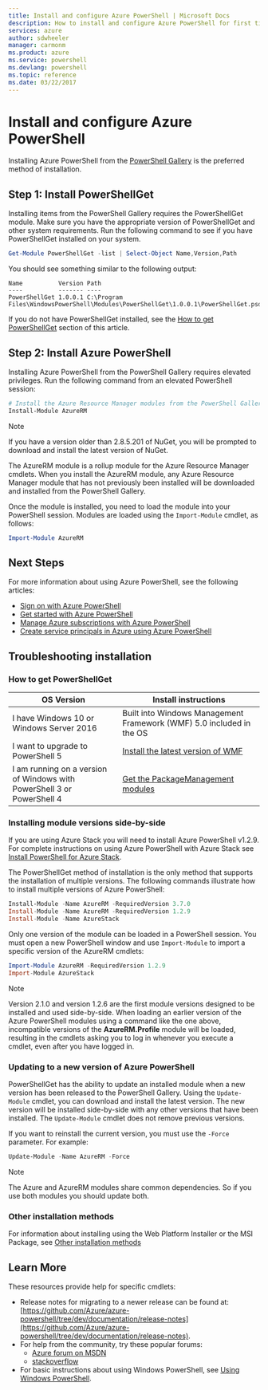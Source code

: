 ```yaml
---
title: Install and configure Azure PowerShell | Microsoft Docs
description: How to install and configure Azure PowerShell for first time use.
services: azure
author: sdwheeler
manager: carmonm
ms.product: azure
ms.service: powershell
ms.devlang: powershell
ms.topic: reference
ms.date: 03/22/2017
---
```


# Install and configure Azure PowerShell

Installing Azure PowerShell from the [PowerShell Gallery](https://www.powershellgallery.com/) is
the preferred method of installation.

## Step 1: Install PowerShellGet

Installing items from the PowerShell Gallery requires the PowerShellGet module. Make sure you have
the appropriate version of PowerShellGet and other system requirements. Run the following command
to see if you have PowerShellGet installed on your system.

```powershell
Get-Module PowerShellGet -list | Select-Object Name,Version,Path
```

You should see something similar to the following output:

```
Name          Version Path
----          ------- ----
PowerShellGet 1.0.0.1 C:\Program Files\WindowsPowerShell\Modules\PowerShellGet\1.0.0.1\PowerShellGet.psd1
```

If you do not have PowerShellGet installed, see the [How to get PowerShellGet](#how-to-get-powershellget)
section of this article.


## Step 2: Install Azure PowerShell

Installing Azure PowerShell from the PowerShell Gallery requires elevated privileges. Run the
following command from an elevated PowerShell session:

```powershell
# Install the Azure Resource Manager modules from the PowerShell Gallery
Install-Module AzureRM
```

> [!NOTE]
> If you have a version older than 2.8.5.201 of NuGet, you will be prompted to download and install
the latest version of NuGet.

The AzureRM module is a rollup module for the Azure Resource Manager cmdlets. When you install the
AzureRM module, any Azure Resource Manager module that has not previously been installed will be
downloaded and installed from the PowerShell Gallery.

Once the module is installed, you need to load the module into your PowerShell session. Modules are
loaded using the `Import-Module` cmdlet, as follows:

```powershell
Import-Module AzureRM
```

## Next Steps

For more information about using Azure PowerShell, see the following articles:

* [Sign on with Azure PowerShell](authenticate-azureps.md)
* [Get started with Azure PowerShell](get-started-azureps.md)
* [Manage Azure subscriptions with Azure PowerShell](manage-subscriptions-azureps.md)
* [Create service principals in Azure using Azure PowerShell](create-azure-service-principal-azureps.md)

## Troubleshooting installation

### How to get PowerShellGet

|OS Version|Install instructions|
|---|---|
|I have Windows 10 or Windows Server 2016|Built into Windows Management Framework (WMF) 5.0 included in the OS|
|I want to upgrade to PowerShell 5|[Install the latest version of WMF](http://go.microsoft.com/fwlink/?LinkId=398175)|
|I am running on a version of Windows with PowerShell 3 or PowerShell 4|[Get the PackageManagement modules](http://go.microsoft.com/fwlink/?LinkID=746217)|

### Installing module versions side-by-side

 If you are using Azure Stack you will need to install Azure PowerShell v1.2.9. For complete
instructions on using Azure PowerShell with Azure Stack see
[Install PowerShell for Azure Stack](/azure/azure-stack/azure-stack-powershell-install).

The PowerShellGet method of installation is the only method that supports the installation of
multiple versions. The following commands illustrate how to install multiple versions of Azure
PowerShell:

```powershell
Install-Module -Name AzureRM -RequiredVersion 3.7.0
Install-Module -Name AzureRM -RequiredVersion 1.2.9
Install-Module -Name AzureStack
```

Only one version of the module can be loaded in a PowerShell session. You must open a new
PowerShell window and use `Import-Module` to import a specific version of the AzureRM cmdlets:

```powershell
Import-Module AzureRM -RequiredVersion 1.2.9
Import-Module AzureStack
```

> [!NOTE]
> Version 2.1.0 and version 1.2.6 are the first module versions designed to be installed and used
side-by-side. When loading an earlier version of the Azure PowerShell modules using a
command like the one above, incompatible versions of the **AzureRM.Profile** module will be loaded,
resulting in the cmdlets asking you to log in whenever you execute a cmdlet, even after you have
logged in.

### Updating to a new version of Azure PowerShell

PowerShellGet has the ability to update an installed module when a new version has been released to
the PowerShell Gallery. Using the `Update-Module` cmdlet, you can download and install the latest
version. The new version will be installed side-by-side with any other versions that
have been installed. The `Update-Module` cmdlet does not remove previous versions.

If you want to reinstall the current version, you must use the `-Force` parameter. For example:

```powershell
Update-Module -Name AzureRM -Force
```

> [!NOTE]
> The Azure and AzureRM modules share common dependencies. So if you use both modules you should
update both.

### Other installation methods

For information about installing using the Web Platform Installer or the MSI Package, see
[Other installation methods](other-install.md)

## Learn More

These resources provide help for specific cmdlets:

* Release notes for migrating to a newer release can be found at:
  [https://github.com/Azure/azure-powershell/tree/dev/documentation/release-notes](https://github.com/Azure/azure-powershell/tree/dev/documentation/release-notes).
* For help from the community, try these popular forums:
    + [Azure forum on MSDN](http://go.microsoft.com/fwlink/p/?LinkId=320212)
    + [stackoverflow](http://go.microsoft.com/fwlink/?LinkId=320213)
* For basic instructions about using Windows PowerShell, see
  [Using Windows PowerShell](https://msdn.microsoft.com/powershell/scripting/getting-started/fundamental/using-windows-powershell).
